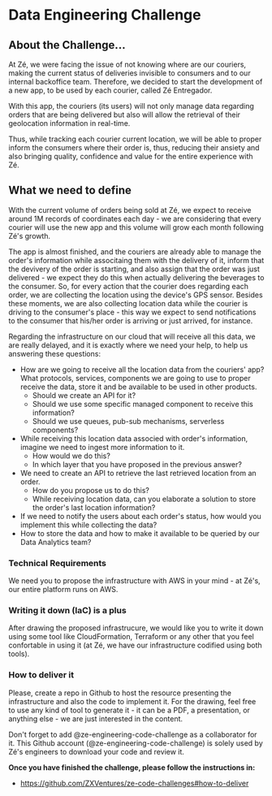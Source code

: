# Data Engineering Challenge

## About the Challenge... 

At Zé, we were facing the issue of not knowing where are our couriers, making the current status of deliveries invisible to consumers and to our internal backoffice team. Therefore, we decided to start the development of a new app, to be used by each courier, called Zé Entregador. 

With this app, the couriers (its users) will not only manage data regarding orders that are being delivered but also will allow the retrieval of their geolocation information in real-time.

Thus, while tracking each courier current location, we will be able to proper inform the consumers where their order is, thus, reducing their ansiety and also bringing quality, confidence and value for the entire experience with Zé.

## What we need to define

With the current volume of orders being sold at Zé, we expect to receive around 1M records of coordinates each day - we are considering that every courier will use the new app and this volume will grow each month following Zé's growth.  

The app is almost finished, and the couriers are already able to manage the order's information while associtaing them with the delivery of it, inform that the devivery of the order is starting, and also assign that the order was just delivered - we expect they do this when actually delivering the beverages to the consumer. So, for every action that the courier does regarding each order, we are collecting the location using the device's GPS sensor. Besides these moments, we are also collecting location data while the courier is driving to the consumer's place - this way we expect to send notifications to the consumer that his/her order is arriving or just arrived, for instance.

Regarding the infrastructure on our cloud that will receive all this data, we are really delayed, and it is exactly where we need your help, to help us answering these questions:

* How are we going to receive all the location data from the couriers' app? What protocols, services, components we are going to use to proper receive the data, store it and be available to be used in other products. 
  * Should we create an API for it? 
  * Should we use some specific managed component to receive this information? 
  * Should we use queues, pub-sub mechanisms, serverless components? 
* While receiving this location data associed with order's information, imagine we need to ingest more information to it. 
  * How would we do this? 
  * In which layer that you have proposed in the previous answer?
* We need to create an API to retrieve the last retrieved location from an order. 
  * How do you propose us to do this? 
  * While receiving location data, can you elaborate a solution to store the order's last location information? 
* If we need to notify the users about each order's status, how would you implement this while collecting the data?
* How to store the data and how to make it available to be queried by our Data Analytics team? 

### Technical Requirements

We need you to propose the infrastructure with AWS in your mind - at Zé's, our entire platform runs on AWS.

### Writing it down (IaC) is a plus

After drawing the proposed infrastrucure, we would like you to write it down using some tool like CloudFormation, Terraform or any other that you feel confortable in using it (at Zé, we have our infrastructure codified using both tools).

### How to deliver it

Please, create a repo in Github to host the resource presenting the infrastructure and also the code to implement it. For the drawing, feel free to use any kind of tool to generate it - it can be a PDF, a presentation, or anything else - we are just interested in the content.

Don't forget to add @ze-engineering-code-challenge as a collaborator for it. This Github account (@ze-engineering-code-challenge) is solely used by Zé's engineers to download your code and review it. 

**Once you have finished the challenge, please follow the instructions in:**
- https://github.com/ZXVentures/ze-code-challenges#how-to-deliver